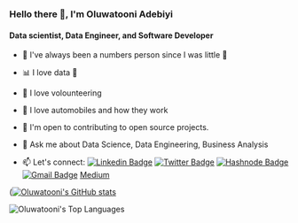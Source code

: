 ### Hello there 👋, I'm Oluwatooni Adebiyi

#### Data scientist, Data Engineer, and Software Developer

- 🔢 I've always been a numbers person since I was little 👶
- 📊 I love data 💙
- 🤼 I love volounteering
- 🚗 I love automobiles and how they work
- 👯 I'm open to contributing to open source projects.

- 💬 Ask me about Data Science, Data Engineering, Business Analysis


- 📫 Let's connect:
  [![Linkedin Badge](https://img.shields.io/badge/linkedin-%230077B5.svg?&style=for-the-badge&logo=linkedin&logoColor=white&link=https://www.linkedin.com/in/oluwatooni-adebiyi/)](https://www.linkedin.com/in/oluwatooni-adebiyi/)
  [![Twitter Badge](https://img.shields.io/badge/twitter-%231DA1F2.svg?&style=for-the-badge&logo=twitter&logoColor=white&link=https://twitter.com/mr_toonie)](https://twitter.com/mr_toonie)
  [![Hashnode Badge](https://img.shields.io/badge/Hashnode-2962FF?style=for-the-badge&logo=hashnode&logoColor=white)](https://oluwatooni.hashnode.dev/)
  [![Gmail Badge](https://img.shields.io/badge/gmail-c14438?&style=for-the-badge&logo=gmail&logoColor=white)](mailto:aoluwatooni@gmail.com) [Medium](https://medium.com/@aoluwatooni)


([![Oluwatooni's GitHub stats](https://github-readme-stats.vercel.app/api?username=aoluwatooni)](https://github.com/aoluwatooni/github-readme-stats)

![Oluwatooni's Top Languages](https://github-readme-stats.vercel.app/api/top-langs/?username=aoluwatooni&theme=algolia&show_icons=true)
